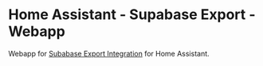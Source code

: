 # Home Assistant - Supabase Export - Webapp

Webapp for [Subabase Export Integration](https://github.com/timmo001/homeassistant-integration-supabase-export/) for Home Assistant.
